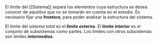 El límite del [[Sistema]] separa los elementos cuya estructura se desea conocer de aquellos que no se tomarán en cuenta en el estudio. Es necesario fijar una **frontera**, para poder analizar la estructura del sistema.

El límite del _sistema total_ es el **límite externo**. El **límite interior** es el conjunto de subsistemas como partes. Los límites con otros subsistemas son límites **intermedios**.
